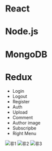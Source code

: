 ﻿<!-- @format -->

# React

# Node.js

# MongoDB

# Redux

- Login
- Logout
- Register
- Auth
- Upload
- Comment
- Author image
- Subscripbe
- Right Menu

![류1](https://user-images.githubusercontent.com/55697824/92330762-64899200-f0ac-11ea-9123-d9bb1e4c8dc6.PNG)
![류2](https://user-images.githubusercontent.com/55697824/92330763-65babf00-f0ac-11ea-81ed-b4a6c673d1ae.PNG)
![류3](https://user-images.githubusercontent.com/55697824/92330766-66535580-f0ac-11ea-91f8-ef386593718f.PNG)
